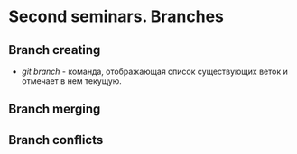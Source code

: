 # Second seminars. Branches

## Branch creating

* *git branch* - команда, отображающая список существующих веток и отмечает в нем текущую.
## Branch merging

## Branch conflicts